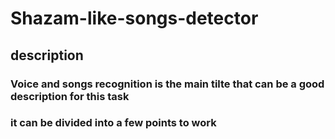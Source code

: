 # Shazam-like-songs-detector
## description
### Voice and songs recognition is the main tilte that can be a good description for this task
### it can be divided into a few points to work
